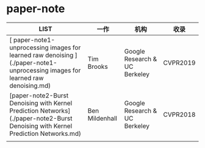 # paper-note

| LIST                                                         | 一作           | 机构                          | 收录     |
| ------------------------------------------------------------ | -------------- | ----------------------------- | -------- |
| [ paper-note1-unprocessing images for learned raw denoising ](./paper-note1-unprocessing images for learned raw denoising.md) | Tim Brooks     | Google Research & UC Berkeley | CVPR2019 |
| [paper-note2-Burst Denoising with Kernel Prediction Networks](./paper-note2-Burst Denoising with Kernel Prediction Networks.md) | Ben Mildenhall | Google Research & UC Berkeley | CVPR2018 |
|                                                              |                |                               |          |


